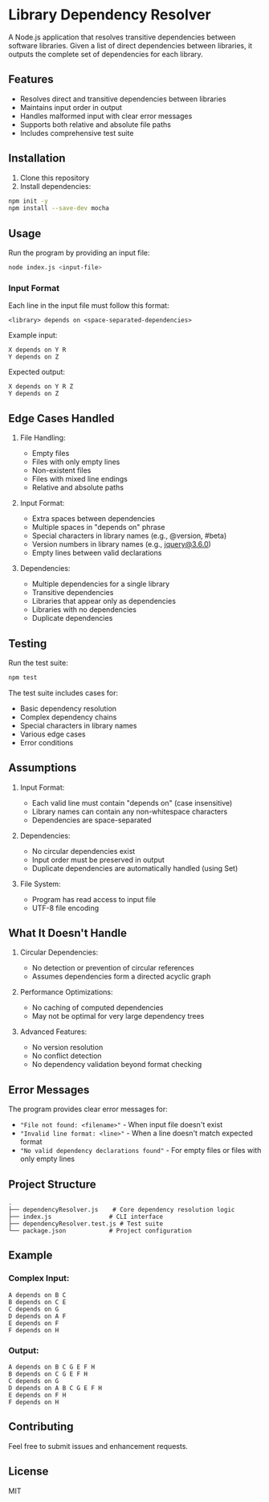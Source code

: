 # Library Dependency Resolver

A Node.js application that resolves transitive dependencies between software libraries. Given a list of direct dependencies between libraries, it outputs the complete set of dependencies for each library.

## Features

- Resolves direct and transitive dependencies between libraries
- Maintains input order in output
- Handles malformed input with clear error messages
- Supports both relative and absolute file paths
- Includes comprehensive test suite

## Installation

1. Clone this repository
2. Install dependencies:
```bash
npm init -y
npm install --save-dev mocha
```

## Usage

Run the program by providing an input file:
```bash
node index.js <input-file>
```

### Input Format
Each line in the input file must follow this format:
```
<library> depends on <space-separated-dependencies>
```

Example input:
```
X depends on Y R
Y depends on Z
```

Expected output:
```
X depends on Y R Z
Y depends on Z
```

## Edge Cases Handled

1. File Handling:
   - Empty files
   - Files with only empty lines
   - Non-existent files
   - Files with mixed line endings
   - Relative and absolute paths

2. Input Format:
   - Extra spaces between dependencies
   - Multiple spaces in "depends on" phrase
   - Special characters in library names (e.g., @version, #beta)
   - Version numbers in library names (e.g., jquery@3.6.0)
   - Empty lines between valid declarations

3. Dependencies:
   - Multiple dependencies for a single library
   - Transitive dependencies
   - Libraries that appear only as dependencies
   - Libraries with no dependencies
   - Duplicate dependencies

## Testing

Run the test suite:
```bash
npm test
```

The test suite includes cases for:
- Basic dependency resolution
- Complex dependency chains
- Special characters in library names
- Various edge cases
- Error conditions

## Assumptions

1. Input Format:
   - Each valid line must contain "depends on" (case insensitive)
   - Library names can contain any non-whitespace characters
   - Dependencies are space-separated

2. Dependencies:
   - No circular dependencies exist
   - Input order must be preserved in output
   - Duplicate dependencies are automatically handled (using Set)

3. File System:
   - Program has read access to input file
   - UTF-8 file encoding

## What It Doesn't Handle

1. Circular Dependencies:
   - No detection or prevention of circular references
   - Assumes dependencies form a directed acyclic graph

2. Performance Optimizations:
   - No caching of computed dependencies
   - May not be optimal for very large dependency trees

3. Advanced Features:
   - No version resolution
   - No conflict detection
   - No dependency validation beyond format checking

## Error Messages

The program provides clear error messages for:
- `"File not found: <filename>"` - When input file doesn't exist
- `"Invalid line format: <line>"` - When a line doesn't match expected format
- `"No valid dependency declarations found"` - For empty files or files with only empty lines

## Project Structure

```
.
├── dependencyResolver.js    # Core dependency resolution logic
├── index.js                # CLI interface
├── dependencyResolver.test.js # Test suite
└── package.json            # Project configuration
```

## Example

### Complex Input:
```
A depends on B C
B depends on C E
C depends on G
D depends on A F
E depends on F
F depends on H
```

### Output:
```
A depends on B C G E F H
B depends on C G E F H
C depends on G
D depends on A B C G E F H
E depends on F H
F depends on H
```

## Contributing

Feel free to submit issues and enhancement requests.

## License

MIT